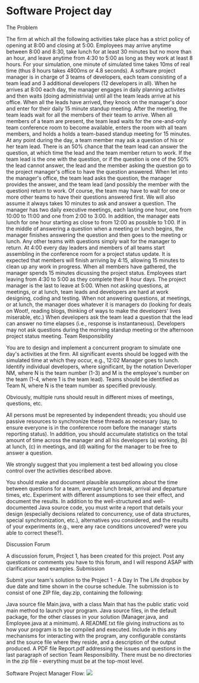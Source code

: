 Software Project day
===================

The Problem

The firm at which all the following activities take place has a strict policy of opening at 8:00 and closing at 5:00.
Employees may arrive anytime between 8:00 and 8:30, take lunch for at least 30 minutes but no more than an hour, and
leave anytime from 4:30 to 5:00 as long as they work at least 8 hours. For your simulation, one minute of simulated
time takes 10ms of real time (thus 8 hours takes 4800ms or 4.8 seconds).
A software project manager is in charge of 3 teams of developers, each team consisting of a team lead and 3 additional
developers (12 developers in all).
When he arrives at 8:00 each day, the manager engages in daily planning activites and then waits (doing administrivia)
until all the team leads arrive at his office. When all the leads have arrived, they knock on the manager's door and
enter for their daily 15 minute standup meeting.
After the meeting, the team leads wait for all the members of their team to arrive. When all members of a team are
present, the team lead waits for the one-and-only team conference room to become available, enters the room with
all team members, and holds a holds a team-based standup meeting for 15 minutes.
At any point during the day, a team member may ask a question of his or her team lead. There is an 50% chance that the
team lead can answer the question, at which time the lead and the team member return to work.
If the team lead is the one with the question, or if the question is one of the 50% the lead cannot answer, the
lead and the member asking the question go to the project manager's office to have the question answered. When let
into the manager's office, the team lead asks the question, the manager provides the answer, and the team lead (and
possibly the member with the question) return to work. Of course, the team may have to wait for one or more other
teams to have their questions answered first. We will also assume it always takes 10 minutes to ask and answer a
question.
The manager has two daily executive meetings, each lasting one hour, one from 10:00 to 11:00 and one from 2:00 to 3:00.
In addition, the manager eats lunch for one hour starting as close to from 12:00 as possible to 1:00. If in the middle
of answering a question when a meeting or lunch begins, the manager finishes answering the question and then goes
to the meeting or lunch. Any other teams with questions simply wait for the manager to return.
At 4:00 every day leaders and members of all teams start assembling in the conference room for a project status update.
It is expected that members will finish arriving by 4:15, allowing 15 minutes to clean up any work in progress. When
all members have gathered, the manager spends 15 minutes dicussing the project status.
Employees start leaving from 4:30 to 5:00 as they complete their 8 hour days. The project manager is the last to
leave at 5:00.
When not asking questions, at meetings, or at lunch, team leads and developers are hard at work designing, coding and
testing.
When not answering questions, at meetings, or at lunch, the manager does whatever it is managers do (looking for deals
on Woot!, reading blogs, thinking of ways to make the developers' lives miserable, etc.)
When developers ask the team lead a question that the lead can answer no time elapses (i.e., response is
instantaneous).
Developers may not ask questions during the morning standup meeting or the afternoon project status meeting.
Team Responsibility

You are to design and implement a concurrent program to simulate one day's activities at the firm. All significant
events should be logged with the simulated time at which they occur, e.g., 12:02 Manager goes to lunch. Identify
individual developers, where significant, by the notation Deverloper NM, where N is the team number (1-3) and M is
the employee's number on the team (1-4, where 1 is the team lead). Teams should be identified as Team N, where N is the
team number as specified previously.

Obviously, multiple runs should result in different mixes of meetings, questions, etc.

All persons must be represented by independent threads; you should use passive resources to synchronize these
threads as necessary (say, to ensure everyone is in the conference room before the manager starts reporting
status). In addition, you should accumulate statistics on the total amount of time across the manager and all his
developers (a) working, (b) at lunch, (c) in meetings, and (d) waiting for the manager to be free to answer a
question.

We strongly suggest that you implement a test bed allowing you close control over the activities described above.

You should make and document plausible assumptions about the time between questions for a team, average lunch break,
arrival and departure times, etc. Experiment with different assumptions to see their effect, and document the results.
In addition to the well-structured and well-documented Java source code, you must write a report that details your
design (especially decisions related to concurrency, use of data structures, special synchronization,
etc.), alternatives you considered, and the results of your experiments (e.g., were any race conditions uncovered?
were you able to correct these?).

Discussion Forum

A discussion forum, Project 1, has been created for this project. Post any questions or comments you have to this
forum, and I will respond ASAP with clarifications and examples.
Submission

Submit your team's solution to the Project 1 - A Day In The Life dropbox by due date and time shown in the course
schedule. The submission is to consist of one ZIP file, day.zip, containing the following:

Java source file Main.java, with a class Main that has the public static void main method to launch your program.
Java source files, in the default package, for the other classes in your solution (Manager.java, and Employee.java at a
minimum).
A README.txt file giving instructions as to how your program is to be compiled and executed. Include in this any
mechanisms for interacting with the program, any configurable constants and the source file where they reside, and
a description of the output produced.
A PDF file Report.pdf addressing the issues and questions in the last paragraph of section Team Responsibility.
There must be no directories in the zip file - everything must be at the top-most level.


Software Project Manager Flow:
![](https://raw.github.com/kocsenc/software-project-day/master/Images/SPM%20Flow%20Chart.png)